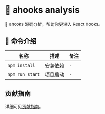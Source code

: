 # 🌟 ahooks analysis

📖 ahooks 源码分析，帮助你更深入 React Hooks。

## 🤖 命令介绍

| 名称            | 描述     | 备注 |
| --------------- | -------- | ---- |
| `npm install`   | 安装依赖 | -    |
| `npm run start` | 项目启动 | -    |

## 贡献指南

详细可见[贡献指南](https://gpingfeng.github.io/ahooks-analysis/guide/contribution)。
